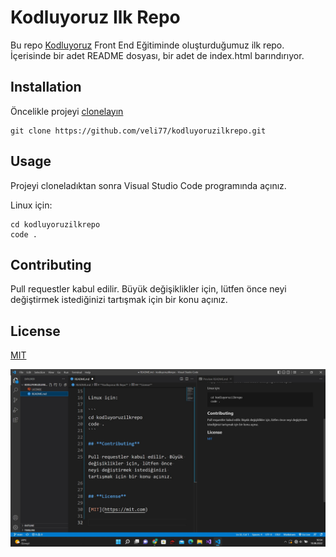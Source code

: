 # **Kodluyoruz Ilk Repo**

Bu repo [Kodluyoruz](https://kodluyoruz.org) Front End Eğitiminde oluşturduğumuz ilk repo. İçerisinde bir adet README dosyası, bir adet de index.html barındırıyor.

## **Installation**
Öncelikle projeyi [clonelayın](https://github.com/veli77/kodluyoruzilkrepo.git)

```
git clone https://github.com/veli77/kodluyoruzilkrepo.git
```


## **Usage**
Projeyi cloneladıktan sonra Visual Studio Code programında açınız.

Linux için:

```
cd kodluyoruzilkrepo
code .
```

## **Contributing**

Pull requestler kabul edilir. Büyük değişiklikler için, lütfen önce neyi değiştirmek istediğinizi tartışmak için bir konu açınız.


## **License**

[MIT](https://mit.com)

![](proje.jpg)

